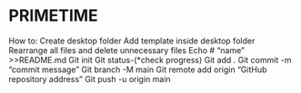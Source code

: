 # PRIMETIME
How to:
Create desktop folder
Add template inside desktop folder
Rearrange all files and delete unnecessary files
 Echo # “name” >>README.md
 Git init
 Git status-(*check progress)
 Git add .
 Git commit -m “commit message”
 Git branch -M main
 Git remote add origin “GitHub repository address”
 Git push -u origin main
